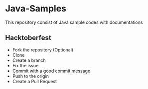 # Java-Samples
This repository consist of Java sample codes with documentations

## Hacktoberfest
- Fork the repository (Optional)
- Clone
- Create a branch
- Fix the issue
- Commit with a good commit message
- Push to the origin
- Create a Pull Request
